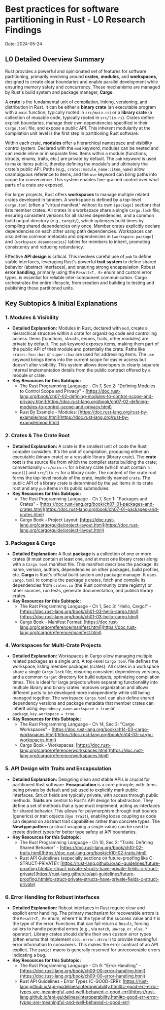 # Best practices for software partitioning in Rust - L0 Research Findings

Date: 2024-05-24

## L0 Detailed Overview Summary
Rust provides a powerful and opinionated set of features for software partitioning, primarily revolving around **crates**, **modules**, and **workspaces**, designed to create clear boundaries and enable parallel development while ensuring memory safety and concurrency. These mechanisms are managed by Rust's build system and package manager, **Cargo**.

A **crate** is the fundamental unit of compilation, linking, versioning, and distribution in Rust. It can be either a **binary crate** (an executable program with a `main` function, typically rooted in `src/main.rs`) or a **library crate** (a collection of reusable code, typically rooted in `src/lib.rs`). Crates define explicit boundaries, manage their own dependencies specified in their `Cargo.toml` file, and expose a public API. This inherent modularity at the compilation unit level is the first step in partitioning Rust software.

Within each crate, **modules** offer a hierarchical namespace and visibility control system. Declared with the `mod` keyword, modules can be nested and can reside inline or in separate files. Items within a module (functions, structs, enums, traits, etc.) are private by default. The `pub` keyword is used to make items public, thereby defining the module's and ultimately the crate's public API. Paths (e.g., `crate::module_name::item_name`) allow unambiguous reference to items, and the `use` keyword can bring paths into scope for convenience. This system enables fine-grained control over what parts of a crate are exposed.

For larger projects, Rust offers **workspaces** to manage multiple related crates developed in tandem. A workspace is defined by a top-level `Cargo.toml` (often a "virtual manifest" without its own `[package]` section) that lists member crates. All crates in a workspace share a single `Cargo.lock` file, ensuring consistent versions for all shared dependencies, and a common build output directory (e.g., `target/`), which optimizes build times by compiling shared dependencies only once. Member crates explicitly declare dependencies on each other using path dependencies. Workspaces can also define common metadata and dependencies in `[workspace.package]` and `[workspace.dependencies]` tables for members to inherit, promoting consistency and reducing redundancy.

Effective **API design** is critical. This involves careful use of `pub` to define stable interfaces, leveraging Rust's powerful **trait system** to define shared behavior (abstract interfaces), and ensuring strong encapsulation. Robust **error handling**, primarily using the `Result<T, E>` enum and custom error types, is essential for reliable inter-component communication. Cargo orchestrates the entire lifecycle, from creation and building to testing and publishing these partitioned units.

## Key Subtopics & Initial Explanations

### 1. Modules & Visibility
*   **Detailed Explanation:** Modules in Rust, declared with `mod`, create a hierarchical structure within a crate for organizing code and controlling access. Items (functions, structs, enums, traits, other modules) are private by default. The `pub` keyword exposes items, making them part of the public API of their module and potentially the crate. Paths like `crate::foo::bar` or `super::baz` are used for addressing items. The `use` keyword brings items into the current scope for easier access but doesn't alter visibility. This system allows developers to clearly separate internal implementation details from the public contract offered by a module or crate.
*   **Key Resources for this Subtopic:**
    -   The Rust Programming Language - Ch 7, Sec 2: "Defining Modules to Control Scope and Privacy" - [https://doc.rust-lang.org/book/ch07-02-defining-modules-to-control-scope-and-privacy.html](https://doc.rust-lang.org/book/ch07-02-defining-modules-to-control-scope-and-privacy.html)
    -   Rust By Example - Modules: [https://doc.rust-lang.org/rust-by-example/mod.html](https://doc.rust-lang.org/rust-by-example/mod.html)

### 2. Crates & The Crate Root
*   **Detailed Explanation:** A crate is the smallest unit of code the Rust compiler considers. It's the unit of compilation, producing either an executable (binary crate) or a reusable library (library crate). The **crate root** is the source file from which the compiler starts building the crate; conventionally `src/main.rs` for a binary crate (which must contain `fn main()`) and `src/lib.rs` for a library crate. The content of the crate root forms the top-level module of the crate, implicitly named `crate`. The public API of a library crate is determined by the `pub` items in its crate root and any `pub` items in its public submodules.
*   **Key Resources for this Subtopic:**
    -   The Rust Programming Language - Ch 7, Sec 1: "Packages and Crates" - [https://doc.rust-lang.org/book/ch07-01-packages-and-crates.html](https://doc.rust-lang.org/book/ch07-01-packages-and-crates.html)
    -   Cargo Book - Project Layout: [https://doc.rust-lang.org/cargo/guide/project-layout.html](https://doc.rust-lang.org/cargo/guide/project-layout.html)

### 3. Packages & Cargo
*   **Detailed Explanation:** A Rust **package** is a collection of one or more crates (it must contain at least one, and at most one library crate) along with a `Cargo.toml` manifest file. This manifest describes the package: its name, version, authors, dependencies on other packages, build profiles, etc. **Cargo** is Rust's official build system and package manager. It uses `Cargo.toml` to compile the package's crates, fetch and compile its dependencies from `crates.io` (the Rust community crate registry) or other sources, run tests, generate documentation, and publish library crates.
*   **Key Resources for this Subtopic:**
    -   The Rust Programming Language - Ch 1, Sec 3: "Hello, Cargo!" - [https://doc.rust-lang.org/book/ch01-03-hello-cargo.html](https://doc.rust-lang.org/book/ch01-03-hello-cargo.html)
    -   Cargo Book - Manifest Format: [https://doc.rust-lang.org/cargo/reference/manifest.html](https://doc.rust-lang.org/cargo/reference/manifest.html)

### 4. Workspaces for Multi-Crate Projects
*   **Detailed Explanation:** Workspaces in Cargo allow managing multiple related packages as a single unit. A top-level `Cargo.toml` file defines the workspace, listing member packages (crates). All crates in a workspace share a single `Cargo.lock` file, ensuring consistent dependency versions, and a common `target` directory for build outputs, optimizing compilation times. This is ideal for large projects where separating functionality into multiple library and binary crates improves organization and allows different parts to be developed more independently while still being managed together. The workspace `Cargo.toml` can also define shared dependency versions and package metadata that member crates can inherit using `dependency_name.workspace = true` or `package_key.workspace = true`.
*   **Key Resources for this Subtopic:**
    -   The Rust Programming Language - Ch 14, Sec 3: "Cargo Workspaces" - [https://doc.rust-lang.org/book/ch14-03-cargo-workspaces.html](https://doc.rust-lang.org/book/ch14-03-cargo-workspaces.html)
    -   Cargo Book - Workspaces: [https://doc.rust-lang.org/cargo/reference/workspaces.html](https://doc.rust-lang.org/cargo/reference/workspaces.html)

### 5. API Design with Traits and Encapsulation
*   **Detailed Explanation:** Designing clean and stable APIs is crucial for partitioned Rust software. **Encapsulation** is a core principle, with items being private by default and `pub` used to explicitly mark public interfaces. Struct fields are typically private, with access through public methods. **Traits** are central to Rust's API design for abstraction. They define a set of methods that a type must implement, acting as interfaces for shared behavior. This allows for polymorphism through trait bounds (generics) or trait objects (`dyn Trait`), enabling loose coupling as code can depend on abstract trait capabilities rather than concrete types. The **Newtype pattern** (a struct wrapping a single value) can be used to create distinct types for better type safety at API boundaries.
*   **Key Resources for this Subtopic:**
    -   The Rust Programming Language - Ch 10, Sec 2: "Traits: Defining Shared Behavior" - [https://doc.rust-lang.org/book/ch10-02-traits.html](https://doc.rust-lang.org/book/ch10-02-traits.html)
    -   Rust API Guidelines (especially sections on future-proofing like C-STRUCT-PRIVATE): [https://rust-lang.github.io/api-guidelines/future-proofing.html#c-struct-private-structs-have-private-fields-c-struct-private](https://rust-lang.github.io/api-guidelines/future-proofing.html#c-struct-private-structs-have-private-fields-c-struct-private)

### 6. Error Handling for Robust Interfaces
*   **Detailed Explanation:** Robust interfaces in Rust require clear and explicit error handling. The primary mechanism for recoverable errors is the `Result<T, E>` enum, where `T` is the type of the success value and `E` is the type of the error. Functions that can fail return a `Result`, forcing callers to handle potential errors (e.g., via `match`, `unwrap_or_else`, `?` operator). Library crates should define their own custom error types (often enums that implement `std::error::Error`) to provide meaningful error information to consumers. This makes the error contract of an API explicit. The `panic!` macro is generally reserved for unrecoverable errors indicating a bug.
*   **Key Resources for this Subtopic:**
    -   The Rust Programming Language - Ch 9: "Error Handling" - [https://doc.rust-lang.org/book/ch09-00-error-handling.html](https://doc.rust-lang.org/book/ch09-00-error-handling.html)
    -   Rust API Guidelines - Error Types (C-GOOD-ERR): [https://rust-lang.github.io/api-guidelines/interoperability.html#c-good-err-error-types-are-meaningful-and-well-behaved-c-good-err](https://rust-lang.github.io/api-guidelines/interoperability.html#c-good-err-error-types-are-meaningful-and-well-behaved-c-good-err)
